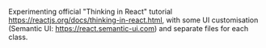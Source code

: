 Experimenting official "Thinking in React" tutorial https://reactjs.org/docs/thinking-in-react.html, with some UI customisation (Semantic UI: https://react.semantic-ui.com) and separate files for each class.